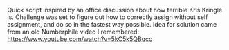 Quick script inspired by an office discussion about how terrible Kris
Kringle is. Challenge was set to figure out how to correctly assign without
self assignment, and do so in the fastest way possible. Idea for solution came from an old
Numberphile video I remembered: https://www.youtube.com/watch?v=5kC5k5QBqcc

